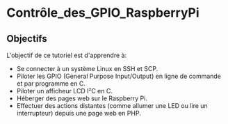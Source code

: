 # Contrôle_des_GPIO_RaspberryPi

## Objectifs

L'objectif de ce tutoriel est d'apprendre à:

- Se connecter à un système Linux en SSH et SCP.
- Piloter les GPIO (General Purpose Input/Output) en ligne de commande et par programme en C.
- Piloter un afficheur LCD I²C en C.
- Héberger des pages web sur le Raspberry Pi.
- Effectuer des actions distantes (comme allumer une LED ou lire un interrupteur) depuis une page web en PHP.
